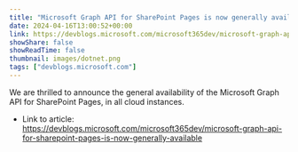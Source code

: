 ```yaml
---
title: "Microsoft Graph API for SharePoint Pages is now generally available"
date: 2024-04-16T13:00:52+00:00
link: https://devblogs.microsoft.com/microsoft365dev/microsoft-graph-api-for-sharepoint-pages-is-now-generally-available
showShare: false
showReadTime: false
thumbnail: images/dotnet.png
tags: ["devblogs.microsoft.com"]
---
```

We are thrilled to announce the general availability of the Microsoft Graph API for SharePoint Pages, in all cloud instances.

- Link to article: https://devblogs.microsoft.com/microsoft365dev/microsoft-graph-api-for-sharepoint-pages-is-now-generally-available